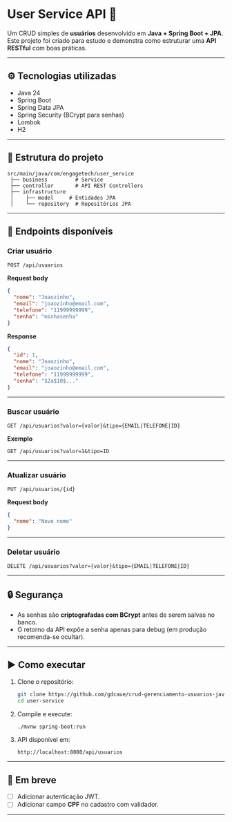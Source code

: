 # User Service API 🚀

Um CRUD simples de **usuários** desenvolvido em **Java + Spring Boot +
JPA**.\
Este projeto foi criado para estudo e demonstra como estruturar uma
**API RESTful** com boas práticas.

------------------------------------------------------------------------

## ⚙️ Tecnologias utilizadas

-   Java 24
-   Spring Boot
-   Spring Data JPA
-   Spring Security (BCrypt para senhas)
-   Lombok
-   H2

------------------------------------------------------------------------

## 📂 Estrutura do projeto

    src/main/java/com/engagetech/user_service
     ├── business         # Service
     ├── controller       # API REST Controllers
     ├── infrastructure
     │    ├── model     # Entidades JPA
     │    └── repository  # Repositórios JPA

------------------------------------------------------------------------

## 📌 Endpoints disponíveis

### Criar usuário

``` http
POST /api/usuarios
```

**Request body**

``` json
{
  "nome": "Joaozinho",
  "email": "joaozinho@email.com",
  "telefone": "11999999999",
  "senha": "minhasenha"
}
```

**Response**

``` json
{
  "id": 1,
  "nome": "Joaozinho",
  "email": "joaozinho@email.com",
  "telefone": "11999999999",
  "senha": "$2a$10$..."
}
```

------------------------------------------------------------------------

### Buscar usuário

``` http
GET /api/usuarios?valor={valor}&tipo={EMAIL|TELEFONE|ID}
```

**Exemplo**

    GET /api/usuarios?valor=1&tipo=ID

------------------------------------------------------------------------

### Atualizar usuário

``` http
PUT /api/usuarios/{id}
```

**Request body**

``` json
{
  "nome": "Novo nome"
}
```

------------------------------------------------------------------------

### Deletar usuário

``` http
DELETE /api/usuarios?valor={valor}&tipo={EMAIL|TELEFONE|ID}
```

------------------------------------------------------------------------

## 🔒 Segurança

-   As senhas são **criptografadas com BCrypt** antes de serem salvas no
    banco.
-   O retorno da API expõe a senha apenas para debug (em produção
recomenda-se ocultar).

------------------------------------------------------------------------

## ▶️ Como executar

1.  Clone o repositório:

    ``` bash
    git clone https://github.com/gdcaue/crud-gerenciamento-usuarios-java.git
    cd user-service
    ```

2.  Compile e execute:

    ``` bash
    ./mvnw spring-boot:run
    ```

3.  API disponível em:

        http://localhost:8080/api/usuarios

------------------------------------------------------------------------

## 📖 Em breve

-   [ ] Adicionar autenticação JWT.
-   [ ] Adicionar campo **CPF** no cadastro com validador.

------------------------------------------------------------------------

